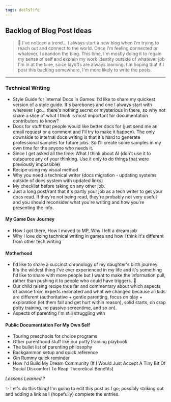 ```yaml
---
tags: dailylife
---
```


## Backlog of Blog Post Ideas

> 🤔 I've noticed a trend... I always start a new blog when I'm trying to reach out and connect to the world. 
> Once I'm feeling connected or whatever, I abandon the blog. 
> This time, I'm mostly doing it to regain my sense of self and explain my work identity outside of whatever job I'm in at the time, since layoffs are always looming. 
I'm hoping that if I post this backlog somewhere, I'm more likely to write the posts. 
---

### Technical Writing

* Style Guide for Internal Docs in Games: I'd like to share my quickest version of a style guide. It's barebones and one I always start with wherever I go... there's nothing secret or mysterious in there, so why not share a slice of what I think is most important for documentation contributors to know? 
* Docs for stuff that people would like better docs for (just send me an email request or a comment and I'll try to make it happen). The only downside to internal docs writing is that it's hard to generate professional samples for future jobs. So I'll create some samples in my own time for the anyone who needs it. 
* Since I get asked all the time: What I think about AI (don't use it to outsource any of your thinking. Use it only to do things that were previously impossible) 
* Recipe using my visual method
* Why you need a technical writer (docs migration - updating systems outside of docs system with updated links) 
* My checklist before taking on any other job. 
* Just a long post/rant that it's partly your job as a tech writer to get your docs read. If they're not being read, they're probably not very useful and you should reconsider what you're writing and how you're presenting the info. 

#### My Game Dev Journey 
* How I got there, How I moved to MP, Why I left a dream job
* Why I love doing technical writing in games and how I think it's different from other tech writing


#### Motherhood

* I'd like to share a succinct chronology of my daughter's birth journey. It's the wildest thing I've ever experienced in my life and it's something I'd like to share with more people but I want to make the information pull, rather than pushing it to people who could have triggers. 🧡
* Our child raising recipe thus far and commentary about which aspects of advice from experts resonated and what we changed because all kids are different  (authoritative + gentle parenting, focus on play + exploration (let them fall and get hurt within reason), solid starts, oh crap potty training, no passive screentime, and so on). 
* Aspects of parenting I'm still struggling with 


#### Public Documentation For My Own Self
* Touring preschools for choice programs
* Other parenthood stuff like our potty training playbook 
* The bullet list of parenting philosophy
* Backgammon setup and quick reference
* Gin Rummy quick reminder
* How I'd Build My Dream Community (If I Would Just Accept A Tiny Bit Of Social Discomfort To Reap Theoretical Benefits)


*Lessons Learned*
?

✨ Let's do this thing! I'm going to edit this post as I go; possibly striking out and adding a link as I (hopefully) complete the entries. 
